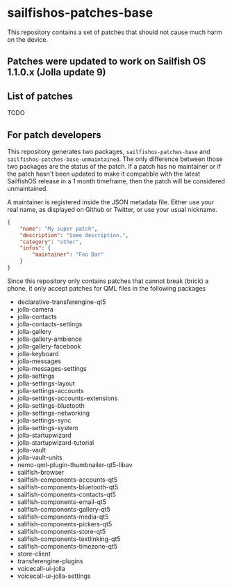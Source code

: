 # sailfishos-patches-base

This repository contains a set of patches that should not cause much harm on the device. 

## Patches were updated to work on Sailfish OS 1.1.0.x (Jolla update 9)

## List of patches

TODO

## For patch developers

This repository generates two packages, `sailfishos-patches-base` and `sailfishos-patches-base-unmaintained`.
The only difference between those two packages are the status of the patch. If a patch has no maintainer
or if the patch hasn't been updated to make it compatible with the latest SailfishOS release in a 1 month
timeframe, then the patch will be considered unmaintained.

A maintainer is registered inside the JSON metadata file. Either use your real name, as displayed
on Github or Twitter, or use your usual nickname.

```json
{
    "name": "My super patch",
    "description": "Some description.",
    "category": "other",
    "infos": {
        "maintainer": "Foo Bar"
    }
}

```

Since this repository only contains patches that cannot break (brick) a phone, it only accept 
patches for QML files in the following packages
- declarative-transferengine-qt5
- jolla-camera
- jolla-contacts
- jolla-contacts-settings
- jolla-gallery
- jolla-gallery-ambience
- jolla-gallery-facebook
- jolla-keyboard
- jolla-messages
- jolla-messages-settings
- jolla-settings
- jolla-settings-layout
- jolla-settings-accounts
- jolla-settings-accounts-extensions
- jolla-settings-bluetooth
- jolla-settings-networking
- jolla-settings-sync
- jolla-settings-system
- jolla-startupwizard
- jolla-startupwizard-tutorial
- jolla-vault
- jolla-vault-units
- nemo-qml-plugin-thumbnailer-qt5-libav
- sailfish-browser
- sailfish-components-accounts-qt5
- sailfish-components-bluetooth-qt5
- sailfish-components-contacts-qt5
- salifish-components-email-qt5
- salifish-components-gallery-qt5
- salifish-components-media-qt5
- salifish-components-pickers-qt5
- salifish-components-store-qt5
- salifish-components-textlinking-qt5
- salifish-components-timezone-qt5
- store-client
- transferengine-plugins
- voicecall-ui-jolla
- voicecall-ui-jolla-settings

